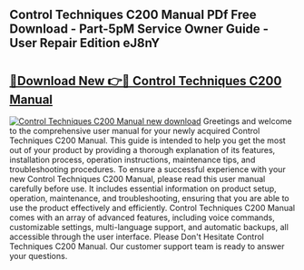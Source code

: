 ## Control Techniques C200 Manual PDf Free Download - Part-5pM Service Owner Guide - User Repair Edition eJ8nY

# <h2><a href="http://bc24579.oget.top/?id=Control+Techniques+C200+Manual">🔗Download New 👉🔴 Control Techniques C200 Manual</a></h2>

[![Control Techniques C200 Manual new download](https://i.imgur.com/5g1atiW.png)](http://bc24579.oget.top/?id=Control+Techniques+C200+Manual)
Greetings and welcome to the comprehensive user manual for your newly acquired Control Techniques C200 Manual. This guide is intended to help you get the most out of your product by providing a thorough explanation of its features, installation process, operation instructions, maintenance tips, and troubleshooting procedures. To ensure a successful experience with your new Control Techniques C200 Manual, please read this user manual carefully before use. It includes essential information on product setup, operation, maintenance, and troubleshooting, ensuring that you are able to use the product effectively and efficiently. Control Techniques C200 Manual comes with an array of advanced features, including voice commands, customizable settings, multi-language support, and automatic backups, all accessible through the user interface. Please Don't Hesitate Control Techniques C200 Manual. Our customer support team is ready to answer your questions.
